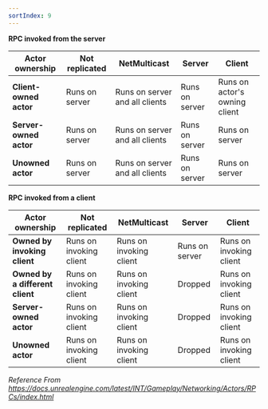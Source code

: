```yaml
---
sortIndex: 9
---
```

**RPC invoked from the server**

| **Actor ownership**    | **Not replicated** | **NetMulticast**               | **Server**     | **Client**                    |
| ---------------------- | ------------------ | ------------------------------ | -------------- | ----------------------------- |
| **Client-owned actor** | Runs on server     | Runs on server and all clients | Runs on server | Runs on actor's owning client |
| **Server-owned actor** | Runs on server     | Runs on server and all clients | Runs on server | Runs on server                |
| **Unowned actor**      | Runs on server     | Runs on server and all clients | Runs on server | Runs on server                |

**RPC invoked from a client**

| **Actor ownership**             | **Not replicated**     | **NetMulticast** | **Server** | **Client** |
| ------------------------------- | ---------------------- | ---------------- | ---------- | ---------- |
| **Owned by invoking client**    | Runs on invoking client | Runs on invoking client | Runs on server | Runs on invoking client |
| **Owned by a different client** | Runs on invoking client | Runs on invoking client | Dropped | Runs on invoking client |
| **Server-owned actor**          | Runs on invoking client | Runs on invoking client | Dropped | Runs on invoking client |
| **Unowned actor**               | Runs on invoking client | Runs on invoking client | Dropped | Runs on invoking client |



*Reference From <https://docs.unrealengine.com/latest/INT/Gameplay/Networking/Actors/RPCs/index.html>*